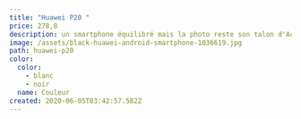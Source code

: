 ```yaml
---
title: "Huawei P20 "
price: 278,8
description: un smartphone équilibré mais la photo reste son talon d'Achille
image: /assets/black-huawei-android-smartphone-1036619.jpg
path: huawei-p20
color:
  color:
    - blanc
    - noir
  name: Couleur
created: 2020-06-05T03:42:57.582Z
---
```

